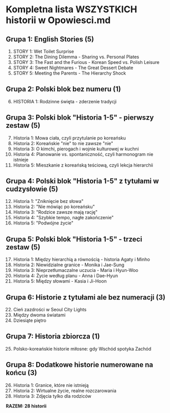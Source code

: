 # Kompletna lista WSZYSTKICH historii w Opowiesci.md

## Grupa 1: English Stories (5)
1. STORY 1: Wet Toilet Surprise
2. STORY 2: The Dining Dilemma - Sharing vs. Personal Plates
3. STORY 3: The Fast and the Furious - Korean Speed vs. Polish Leisure
4. STORY 4: Sweet Nightmares - The Great Dessert Debate
5. STORY 5: Meeting the Parents - The Hierarchy Shock

## Grupa 2: Polski blok bez numeru (1)
6. HISTORIA 1: Rodzinne święta - zderzenie tradycji

## Grupa 3: Polski blok "Historia 1-5" - pierwszy zestaw (5)
7. Historia 1: Mowa ciała, czyli przytulanie po koreańsku
8. Historia 2: Koreańskie "nie" to nie zawsze "nie"
9. Historia 3: O kimchi, pierogach i wojnie kulturowej w kuchni
10. Historia 4: Planowanie vs. spontaniczność, czyli harmonogram nie istnieje
11. Historia 5: Mieszkanie z koreańską teściową, czyli lekcja hierarchii

## Grupa 4: Polski blok "Historia 1-5" z tytułami w cudzysłowie (5)
12. Historia 1: "Zniknięcie bez słowa"
13. Historia 2: "Nie mówiąc po koreańsku"
14. Historia 3: "Rodzice zawsze mają rację"
15. Historia 4: "Szybkie tempo, nagłe zakończenie"
16. Historia 5: "Podwójne życie"

## Grupa 5: Polski blok "Historia 1-5" - trzeci zestaw (5)
17. Historia 1: Między hierarchią a równością - historia Agaty i Minho
18. Historia 2: Niewidzialne granice - Monika i Jae-Sung
19. Historia 3: Nieprzetłumaczalne uczucia - Maria i Hyun-Woo
20. Historia 4: Życie według planu - Anna i Dae-Hyun
21. Historia 5: Między słowami - Kasia i Ji-Hoon

## Grupa 6: Historie z tytułami ale bez numeracji (3)
22. Cień zazdrości w Seoul City Lights
23. Między dwoma światami
24. Dziesiąte piętro

## Grupa 7: Historia zbiorcza (1)
25. Polsko-koreańskie historie miłosne: gdy Wschód spotyka Zachód

## Grupa 8: Dodatkowe historie numerowane na końcu (3)
26. Historia 1: Granice, które nie istnieją
27. Historia 2: Wirtualne życie, realne rozczarowania
28. Historia 3: Zdjęcia tylko dla rodziców

**RAZEM: 28 historii**